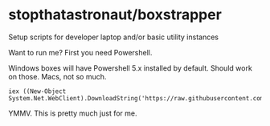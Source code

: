 # stopthatastronaut/boxstrapper

Setup scripts for developer laptop and/or basic utility instances

Want to run me? First you need Powershell.

Windows boxes will have Powershell 5.x installed by default. Should work on those. Macs, not so much.


```
iex ((New-Object System.Net.WebClient).DownloadString('https://raw.githubusercontent.com/stopthatastronaut/boxstrapper/master/go.ps1'))
```

YMMV. This is pretty much just for me.